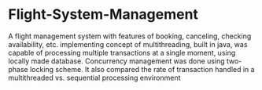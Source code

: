 # Flight-System-Management
A flight management system with features of booking, canceling, checking availability, etc. implementing concept of multithreading, built in java, was capable of processing multiple transactions at a single moment, using locally made database. Concurrency management was done using two-phase locking scheme. It also compared the rate of transaction handled in a multithreaded vs. sequential processing environment

